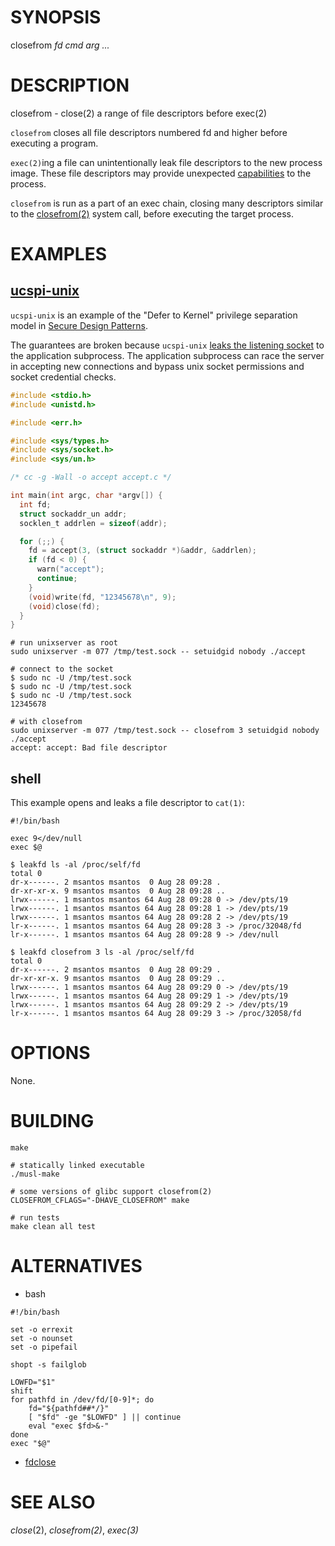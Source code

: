 # SYNOPSIS

closefrom *fd* *cmd* *arg* *...*

# DESCRIPTION

closefrom - close(2) a range of file descriptors before exec(2)

`closefrom` closes all file descriptors numbered fd and higher before
executing a program.

`exec(2)`ing a file can unintentionally leak file descriptors to
the new process image. These file descriptors may provide unexpected
[capabilities](https://www.freebsd.org/cgi/man.cgi?capsicum(4)) to
the process.

`closefrom` is run as a part of an exec chain, closing many descriptors
similar to the [closefrom(2)](https://man.openbsd.org/closefrom) system
call, before executing the target process.

# EXAMPLES

## [ucspi-unix](https://github.com/bruceg/ucspi-unix)

  `ucspi-unix` is an example of the "Defer to Kernel"
  privilege separation model in [Secure Design
  Patterns](https://resources.sei.cmu.edu/asset_files/TechnicalReport/2009_005_001_15110.pdf).

  The guarantees are broken because `ucspi-unix` [leaks the listening
  socket](https://github.com/bruceg/ucspi-unix/pull/2) to the application
  subprocess. The application subprocess can race the server in accepting
  new connections and bypass unix socket permissions and socket credential
  checks.

~~~ C
#include <stdio.h>
#include <unistd.h>

#include <err.h>

#include <sys/types.h>
#include <sys/socket.h>
#include <sys/un.h>

/* cc -g -Wall -o accept accept.c */

int main(int argc, char *argv[]) {
  int fd;
  struct sockaddr_un addr;
  socklen_t addrlen = sizeof(addr);

  for (;;) {
    fd = accept(3, (struct sockaddr *)&addr, &addrlen);
    if (fd < 0) {
      warn("accept");
      continue;
    }
    (void)write(fd, "12345678\n", 9);
    (void)close(fd);
  }
}
~~~

~~~
# run unixserver as root
sudo unixserver -m 077 /tmp/test.sock -- setuidgid nobody ./accept

# connect to the socket
$ sudo nc -U /tmp/test.sock
$ sudo nc -U /tmp/test.sock
$ sudo nc -U /tmp/test.sock
12345678

# with closefrom
sudo unixserver -m 077 /tmp/test.sock -- closefrom 3 setuidgid nobody ./accept
accept: accept: Bad file descriptor
~~~

## shell

This example opens and leaks a file descriptor to `cat(1)`:

~~~ shell
#!/bin/bash

exec 9</dev/null
exec $@
~~~

~~~
$ leakfd ls -al /proc/self/fd
total 0
dr-x------. 2 msantos msantos  0 Aug 28 09:28 .
dr-xr-xr-x. 9 msantos msantos  0 Aug 28 09:28 ..
lrwx------. 1 msantos msantos 64 Aug 28 09:28 0 -> /dev/pts/19
lrwx------. 1 msantos msantos 64 Aug 28 09:28 1 -> /dev/pts/19
lrwx------. 1 msantos msantos 64 Aug 28 09:28 2 -> /dev/pts/19
lr-x------. 1 msantos msantos 64 Aug 28 09:28 3 -> /proc/32048/fd
lr-x------. 1 msantos msantos 64 Aug 28 09:28 9 -> /dev/null

$ leakfd closefrom 3 ls -al /proc/self/fd
total 0
dr-x------. 2 msantos msantos  0 Aug 28 09:29 .
dr-xr-xr-x. 9 msantos msantos  0 Aug 28 09:29 ..
lrwx------. 1 msantos msantos 64 Aug 28 09:29 0 -> /dev/pts/19
lrwx------. 1 msantos msantos 64 Aug 28 09:29 1 -> /dev/pts/19
lrwx------. 1 msantos msantos 64 Aug 28 09:29 2 -> /dev/pts/19
lr-x------. 1 msantos msantos 64 Aug 28 09:29 3 -> /proc/32058/fd
~~~

# OPTIONS

None.

# BUILDING

    make

    # statically linked executable
    ./musl-make

    # some versions of glibc support closefrom(2)
    CLOSEFROM_CFLAGS="-DHAVE_CLOSEFROM" make

    # run tests
    make clean all test

# ALTERNATIVES

* bash

~~~ shell
#!/bin/bash

set -o errexit
set -o nounset
set -o pipefail

shopt -s failglob

LOWFD="$1"
shift
for pathfd in /dev/fd/[0-9]*; do
	fd="${pathfd##*/}"
	[ "$fd" -ge "$LOWFD" ] || continue
	eval "exec $fd>&-"
done
exec "$@"
~~~

* [fdclose](http://skarnet.org./software/execline/fdclose.html)

# SEE ALSO

_close_(2), _closefrom(2)_, _exec(3)_
